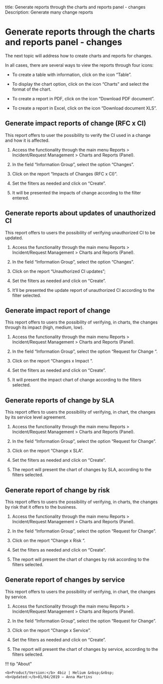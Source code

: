 title: Generate reports through the charts and reports panel - changes
Description: Generate many change reports

# Generate reports through the charts and reports panel - changes

The next topic will address how to create charts and reports for changes.

In all cases, there are several ways to view the reports through four icons:

-   To create a table with information, click on the icon “Table”.

-   To display the chart option, click on the icon “Charts” and select the format of the chart.

-   To create a report in PDF, click on the icon “Download PDF document”.

-   To create a report in Excel, click on the icon “Download document XLS”.


Generate impact reports of change (RFC x CI)
------------------------------------------------

This report offers to user the possibility to verify the CI used in a change and how it is affected.

1.  Access the functionality through the main menu Reports > Incident/Request Management > Charts and Reports (Panel).

2.  In the field “Information Group”, select the option “Changes”.

3.  Click on the report “Impacts of Changes (RFC x CI)”.

4.  Set the filters as needed and click on “Create”.

5.  It will be presented the impacts of change according to the filter entered.

Generate reports about updates of unauthorized CI
-----------------------------------------------------

This report offers to users the possibility of verifying unauthorized CI to be updated.

1.  Access the functionality through the main menu Reports > Incident/Request Management > Charts and Reports (Panel).

2.  In the field “Information Group”, select the option “Changes”.

3.  Click on the report “Unauthorized CI updates”;

4.  Set the filters as needed and click on “Create”.

5.  It’ll be presented the update report of unauthorized CI according to the
    filter selected.

Generate impact report of change
------------------------------------------------

This report offers to users the possibility of verifying, in charts, the changes through its impact (high, medium, low).

1.  Access the functionality through the main menu Reports > Incident/Request Management > Charts and Reports (Panel).

2.  In the field “Information Group”, select the option “Request for Change “.

3.  Click on the report “Changes x Impact “.

4.  Set the filters as needed and click on “Create”.

5.  It will present the impact chart of change according to the filters selected.

Generate reports of change by SLA
-------------------------------------------------

This report offers to users the possibility of verifying, in chart, the changes by its service level agreement.

1.  Access the functionality through the main menu Reports > Incident/Request Management > Charts and Reports (Panel).

2.  In the field “Information Group”, select the option “Request for Change”.

3.  Click on the report “Change x SLA”.

4.  Set the filters as needed and click on “Create”.

5.  The report will present the chart of changes by SLA, according to the filters selected.

Generate report of change by risk
-------------------------------------------------

This report offers to users the possibility of verifying, in charts, the changes by risk that it offers to the business.

1.  Access the functionality through the main menu Reports > Incident/Request Management > Charts and Reports (Panel).

2.  In the field “Information Group”, select the option “Request for Change”.

3.  Click on the report “Change x Risk “.

4.  Set the filters as needed and click on “Create”.

5.  The report will present the chart of changes by risk according to the filters selected.

Generate report of changes by service
----------------------------------------------------

This report offers to users the possibility of verifying, in chart, the changes by service.

1.  Access the functionality through the main menu Reports > Incident/Request Management > Charts and Reports (Panel).

2.  In the field “Information Group”, select the option “Request for Change”.

3.  Click on the report “Change x Service”.

4.  Set the filters as needed and click on “Create”.

5.  The report will present the chart of changes by service, according to the filters selected.

!!! tip "About"

    <b>Product/Version:</b> 4biz | Helium &nbsp;&nbsp;
    <b>Updated:</b>01/04/2019 – Anna Martins
